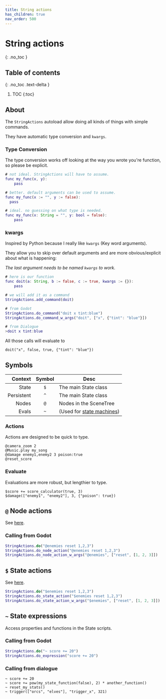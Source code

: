 ```yaml
---
title: String actions
has_children: true
nav_order: 500
---
```


# String actions
{: .no_toc }

## Table of contents
{: .no_toc .text-delta }

1. TOC
{:toc}

## About
The `StringActions` autoload allow doing all kinds of things with simple commands.

They have automatic type conversion and `kwargs`.

### Type Conversion
The type conversion works off looking at the way you wrote you're function, so please be explicit.
```gd
# not ideal. StringActions will have to assume.
func my_func(x, y):
    pass

# better. default arguments can be used to assume.
func my_func(x := "", y := false):
  pass

# ideal. no guessing on what type is needed.
func my_func(x: String = "", y: bool = false):
    pass
```

### kwargs
Inspired by Python because I really like `kwargs` (Key word arguments).

They allow you to skip over default arguments and are more obvious/explicit about what is happening:

*The last argument needs to be named `kwargs` to work.*
```gd
# here is our function
func doit(a: String, b := false, c := true, kwargs := {}):
    pass

# we will add it as a command
StringActions.add_command(doit)

# from Godot
StringActions.do_command("doit x tint:blue")
StringActions.do_command_w_args("doit", ["x", {"tint": "blue"}])

# from Dialogue
>doit x tint:blue
```

All those calls will evaluate to
```
doit("x", false, true, {"tint": "blue"})
```

## Symbols

|Context|Symbol|Desc|
|------:|:----:|----|
|State|`$`|The main State class|
|Persistent|`^`|The main State class|
|Nodes|`@`|Nodes in the SceneTree|
|Evals|`~`|(Used for [state machines](./state_machines.md))|


### Actions
Actions are designed to be quick to type.
```
@camera_zoom 2
@Music.play my_song
@damage enemy1,enemy2 3 poison:true
@reset_score
```

### Evaluate
Evaluations are more robust, but lengthier to type.
```
$score += score_calculator(true, 3)
$damage(["enemy1", "enemy2"], 3, {"poison": true})
```


## `@` Node actions
See [here](./dialogue/node_actions.md).

### Calling from Godot
```gd
StringActions.do("@enemies reset 1,2,3")
StringActions.do_node_action("@enemies reset 1,2,3")
StringActions.do_node_action_w_args("@enemies", ["reset", [1, 2, 3]])
```

## `$` State actions
See [here](./dialogue/state_actions.md).

```gd
StringActions.do("$enemies reset 1,2,3")
StringActions.do_state_action("$enemies reset 1,2,3")
StringActions.do_state_action_w_args("$enemies", ["reset", [1, 2, 3]])
```

## `~` State expressions

Access properties and functions in the State scripts.

### Calling from Godot
```gd
StringActions.do("~ score += 20")
StringActions.do_expression("score += 20")
```

### Calling from dialogue
```
~ score += 20
~ score += pow(my_state_function(false), 2) * another_function()
~ reset_my_stats()
~ trigger(["orcs", "elves"], "trigger_x", 321)
```

